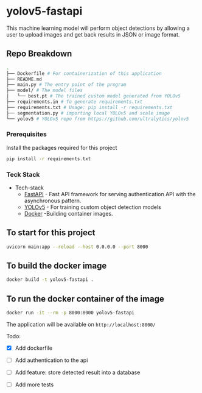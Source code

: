 # yolov5-fastapi
This machine learning model will perform object detections by allowing a user to upload images and get back results in JSON or image format.

## Repo Breakdown
```sh
.
├── Dockerfile # For containerization of this application
├── README.md
├── main.py # The entry point of the program
├── model/ # The model files
│   └── best.pt # The trained custom model generated from YOLOv5
├── requirements.in # To generate requirements.txt
├── requirements.txt # Usage: pip install -r requirements.txt
├── segmentation.py # importing local YOLOv5 and scale image
└── yolov5 # YOLOv5 repo from https://github.com/ultralytics/yolov5
```
### Prerequisites
Install the packages required for this project
```sh
pip install -r requirements.txt
```

### Teck Stack

* Tech-stack
    * [FastAPI](https://fastapi.tiangolo.com/) - Fast API framework for serving authentication API with the asynchronous pattern.
    * [YOLOv5](https://github.com/ultralytics/yolov5) - For training custom object detection models
    * [Docker](https://www.docker.com/) -Building container images.

## To start for this project
```sh
uvicorn main:app --reload --host 0.0.0.0 --port 8000
```

## To build the docker image
```sh
docker build -t yolov5-fastapi .
```

## To run the docker container of the image
```sh
docker run -it --rm -p 8000:8000 yolov5-fastapi
```

The application will be available on `http://localhost:8000/`


Todo:
* [x] Add dockerfile
* [ ] Add authentication to the api
* [ ] Add feature: store detected result into a database
* [ ] Add more tests

